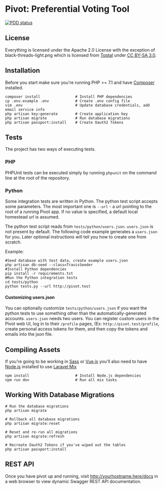 # Pivot: Preferential Voting Tool

[![PDD status](http://www.0pdd.com/svg?name=pivot-libre/pivot)](http://www.0pdd.com/p?name=pivot-libre/pivot)


## License

Everything is licensed under the Apache 2.0 License with the exception of black-threads-light.png which is licensed from [Toptal](https://www.toptal.com/designers/subtlepatterns/black-thread/) under [CC BY-SA 3.0](https://creativecommons.org/licenses/by-sa/3.0/us/legalcode).

## Installation

Before you start make sure you're running PHP >= 7.1 and have
[Composer](https://getcomposer.org/download/) installed.

```shell
composer install                # Install PHP dependencies
cp .env.example .env            # Create .env config file
vim .env                        # Update database credentials, add email service info
php artisan key:generate        # Create application key
php artisan migrate             # Run database migrations
php artisan passport:install    # Create Oauth2 Tokens
```

## Tests

The project has two ways of executing tests.

### PHP

PHPUnit tests can be executed simply by running `phpunit` on the command line at the root of the repository.

### Python
Some integration tests are written in Python. The python test script accepts some parameters. The most important one is `--url` - a url pointing to the root of a running Pivot app. If no value is specified, a default local homestead url is assumed.

The python test script reads from `tests/python/users.json`. `users.json` is not present by default. The following code example generates a `users.json` for you. Later optional instructions will tell you how to create one from scratch.

Example:

```shell
#Seed database with test data, create example users.json
php artisan db:seed --class=TravisSeeder
#Install Python dependencies
pip install -r requirements.txt
#Run the Python integration tests
cd tests/python
python tests.py --url http://pivot.test
```

#### Customizing users.json
You can optionally customize `tests/python/users.json` if you want the python tests to use something other than the automatically-generated accounts. `users.json` needs two users. You can register custom users in the Pivot web UI, log in to their `/profile` pages, (Ex: `http://pivot.test/profile`, create personal access tokens for them, and then copy the tokens and emails into the json file.

## Compiling Assets

If you're going to be working in [Sass](http://sass-lang.com/) or
[Vue.js](https://vuejs.org/) you'll also need to have
[Node.js](https://nodejs.org/en/) installed to use
[Laravel Mix](https://laravel.com/docs/5.4/mix)

```shell
npm install                     # Install Node.js dependencies
npm run dev                     # Run all mix tasks
```

## Working With Database Migrations

```shell
# Run the database migrations
php artisan migrate

# Rollback all database migrations
php artisan migrate:reset

# Reset and re-run all migrations
php artisan migrate:refresh

# Recreate Oauth2 Tokens if you've wiped out the tables
php artisan passport:install
```

## REST API
Once you have pivot up and running, visit http://yourhostname.here/docs in a web browser to view dynamic Swagger REST API documentation.

